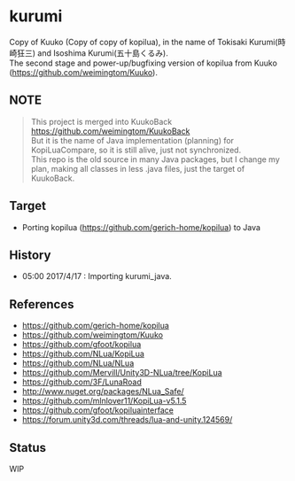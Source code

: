 # kurumi
Copy of Kuuko (Copy of copy of kopilua), in the name of Tokisaki Kurumi(時崎狂三) and Isoshima Kurumi(五十島くるみ).  
The second stage and power-up/bugfixing version of kopilua from Kuuko (https://github.com/weimingtom/Kuuko).    

## NOTE
> This project is merged into KuukoBack  
> https://github.com/weimingtom/KuukoBack  
> But it is the name of Java implementation (planning) for KopiLuaCompare, so it is still alive, just not synchronized.  
This repo is the old source in many Java packages, but I change my plan, making all classes in less .java files, just the target of KuukoBack.   

## Target  
* Porting kopilua (https://github.com/gerich-home/kopilua) to Java  

## History
* 05:00 2017/4/17 : Importing kurumi_java.  

## References  
* https://github.com/gerich-home/kopilua  
* https://github.com/weimingtom/Kuuko  
* https://github.com/gfoot/kopilua  
* https://github.com/NLua/KopiLua  
* https://github.com/NLua/NLua  
* https://github.com/Mervill/Unity3D-NLua/tree/KopiLua  
* https://github.com/3F/LunaRoad  
* http://www.nuget.org/packages/NLua_Safe/  
* https://github.com/mlnlover11/KopiLua-v5.1.5  
* https://github.com/gfoot/kopiluainterface  
* https://forum.unity3d.com/threads/lua-and-unity.124569/    

## Status  
WIP  
